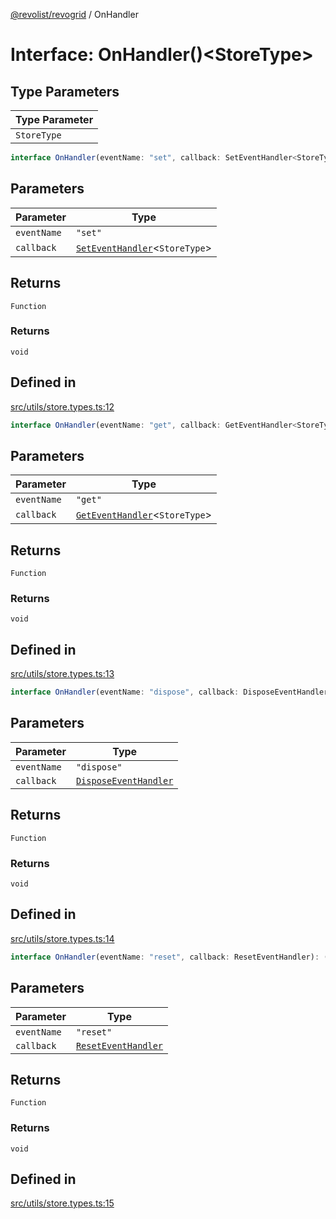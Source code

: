 [@revolist/revogrid](README.md) / OnHandler

# Interface: OnHandler()\<StoreType\>

## Type Parameters

| Type Parameter |
| ------ |
| `StoreType` |

```ts
interface OnHandler(eventName: "set", callback: SetEventHandler<StoreType>): () => void
```

## Parameters

| Parameter | Type |
| ------ | ------ |
| `eventName` | `"set"` |
| `callback` | [`SetEventHandler`](TypeAlias.SetEventHandler.md)\<`StoreType`\> |

## Returns

`Function`

### Returns

`void`

## Defined in

[src/utils/store.types.ts:12](https://github.com/revolist/revogrid/blob/7dbd661cfbca0ebdb4daac15bcf7a7879e23703b/src/utils/store.types.ts#L12)

```ts
interface OnHandler(eventName: "get", callback: GetEventHandler<StoreType>): () => void
```

## Parameters

| Parameter | Type |
| ------ | ------ |
| `eventName` | `"get"` |
| `callback` | [`GetEventHandler`](TypeAlias.GetEventHandler.md)\<`StoreType`\> |

## Returns

`Function`

### Returns

`void`

## Defined in

[src/utils/store.types.ts:13](https://github.com/revolist/revogrid/blob/7dbd661cfbca0ebdb4daac15bcf7a7879e23703b/src/utils/store.types.ts#L13)

```ts
interface OnHandler(eventName: "dispose", callback: DisposeEventHandler): () => void
```

## Parameters

| Parameter | Type |
| ------ | ------ |
| `eventName` | `"dispose"` |
| `callback` | [`DisposeEventHandler`](TypeAlias.DisposeEventHandler.md) |

## Returns

`Function`

### Returns

`void`

## Defined in

[src/utils/store.types.ts:14](https://github.com/revolist/revogrid/blob/7dbd661cfbca0ebdb4daac15bcf7a7879e23703b/src/utils/store.types.ts#L14)

```ts
interface OnHandler(eventName: "reset", callback: ResetEventHandler): () => void
```

## Parameters

| Parameter | Type |
| ------ | ------ |
| `eventName` | `"reset"` |
| `callback` | [`ResetEventHandler`](TypeAlias.ResetEventHandler.md) |

## Returns

`Function`

### Returns

`void`

## Defined in

[src/utils/store.types.ts:15](https://github.com/revolist/revogrid/blob/7dbd661cfbca0ebdb4daac15bcf7a7879e23703b/src/utils/store.types.ts#L15)
